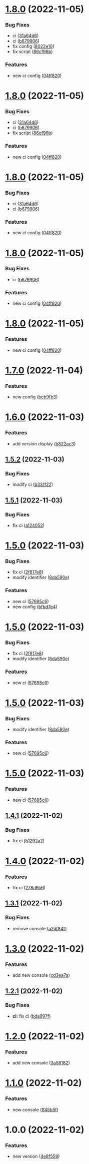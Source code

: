 # [1.8.0](https://github.com/lzjyzq2/learn-use-workflow/compare/v1.7.0...v1.8.0) (2022-11-05)


### Bug Fixes

* ci ([31a64d6](https://github.com/lzjyzq2/learn-use-workflow/commit/31a64d684a7303cee7553f1e44840bcc43a48e3e))
* ci ([b679906](https://github.com/lzjyzq2/learn-use-workflow/commit/b6799069c0965c21202e09e7ee21fda00c645e0f))
* fix config ([8022e10](https://github.com/lzjyzq2/learn-use-workflow/commit/8022e10f3494dad07d104f38664e2a9bc0d8ebdf))
* fix script ([86cf96b](https://github.com/lzjyzq2/learn-use-workflow/commit/86cf96b317c94d02d13df4c04629771b061c0fb7))


### Features

* new ci config ([04ff820](https://github.com/lzjyzq2/learn-use-workflow/commit/04ff82079e8481735f4c5a17bea731407adca695))

# [1.8.0](https://github.com/lzjyzq2/learn-use-workflow/compare/v1.7.0...v1.8.0) (2022-11-05)


### Bug Fixes

* ci ([31a64d6](https://github.com/lzjyzq2/learn-use-workflow/commit/31a64d684a7303cee7553f1e44840bcc43a48e3e))
* ci ([b679906](https://github.com/lzjyzq2/learn-use-workflow/commit/b6799069c0965c21202e09e7ee21fda00c645e0f))
* fix script ([86cf96b](https://github.com/lzjyzq2/learn-use-workflow/commit/86cf96b317c94d02d13df4c04629771b061c0fb7))


### Features

* new ci config ([04ff820](https://github.com/lzjyzq2/learn-use-workflow/commit/04ff82079e8481735f4c5a17bea731407adca695))

# [1.8.0](https://github.com/lzjyzq2/learn-use-workflow/compare/v1.7.0...v1.8.0) (2022-11-05)


### Bug Fixes

* ci ([31a64d6](https://github.com/lzjyzq2/learn-use-workflow/commit/31a64d684a7303cee7553f1e44840bcc43a48e3e))
* ci ([b679906](https://github.com/lzjyzq2/learn-use-workflow/commit/b6799069c0965c21202e09e7ee21fda00c645e0f))


### Features

* new ci config ([04ff820](https://github.com/lzjyzq2/learn-use-workflow/commit/04ff82079e8481735f4c5a17bea731407adca695))

# [1.8.0](https://github.com/lzjyzq2/learn-use-workflow/compare/v1.7.0...v1.8.0) (2022-11-05)


### Bug Fixes

* ci ([b679906](https://github.com/lzjyzq2/learn-use-workflow/commit/b6799069c0965c21202e09e7ee21fda00c645e0f))


### Features

* new ci config ([04ff820](https://github.com/lzjyzq2/learn-use-workflow/commit/04ff82079e8481735f4c5a17bea731407adca695))

# [1.8.0](https://github.com/lzjyzq2/learn-use-workflow/compare/v1.7.0...v1.8.0) (2022-11-05)


### Features

* new ci config ([04ff820](https://github.com/lzjyzq2/learn-use-workflow/commit/04ff82079e8481735f4c5a17bea731407adca695))

# [1.7.0](https://github.com/lzjyzq2/learn-use-workflow/compare/v1.6.0...v1.7.0) (2022-11-04)


### Features

* new config ([bcb9fb3](https://github.com/lzjyzq2/learn-use-workflow/commit/bcb9fb3d38e1e17c42c61862905e67f22028863f))

# [1.6.0](https://github.com/lzjyzq2/learn-use-workflow/compare/v1.5.2...v1.6.0) (2022-11-03)


### Features

* add version display ([b822ac3](https://github.com/lzjyzq2/learn-use-workflow/commit/b822ac345e8eb5013f58211fe8681a21aaf62bc3))

## [1.5.2](https://github.com/lzjyzq2/learn-use-workflow/compare/v1.5.1...v1.5.2) (2022-11-03)


### Bug Fixes

* modify ci ([b331f22](https://github.com/lzjyzq2/learn-use-workflow/commit/b331f2216fd43d224d14fe247db5e985f209384d))

## [1.5.1](https://github.com/lzjyzq2/learn-use-workflow/compare/v1.5.0...v1.5.1) (2022-11-03)


### Bug Fixes

* fix ci ([a124052](https://github.com/lzjyzq2/learn-use-workflow/commit/a124052b15819ef9db1ab6f9dac93d5e03fae235))

# [1.5.0](https://github.com/lzjyzq2/learn-use-workflow/compare/v1.4.1...v1.5.0) (2022-11-03)


### Bug Fixes

* fix ci ([2f817e8](https://github.com/lzjyzq2/learn-use-workflow/commit/2f817e85dea5b2ab8e91c510e3e341275d50bb7e))
* modify identifier ([8da590e](https://github.com/lzjyzq2/learn-use-workflow/commit/8da590e22842b4c4c78fb7268ba69bb5a87634ce))


### Features

* new ci ([57695c6](https://github.com/lzjyzq2/learn-use-workflow/commit/57695c667136845ddb3bc524ca3d8e09e9c9f3df))
* new config ([bfbd7e4](https://github.com/lzjyzq2/learn-use-workflow/commit/bfbd7e4a2672b71f25f8f4cb4c5b2d52d88809f5))

# [1.5.0](https://github.com/lzjyzq2/learn-use-workflow/compare/v1.4.1...v1.5.0) (2022-11-03)


### Bug Fixes

* fix ci ([2f817e8](https://github.com/lzjyzq2/learn-use-workflow/commit/2f817e85dea5b2ab8e91c510e3e341275d50bb7e))
* modify identifier ([8da590e](https://github.com/lzjyzq2/learn-use-workflow/commit/8da590e22842b4c4c78fb7268ba69bb5a87634ce))


### Features

* new ci ([57695c6](https://github.com/lzjyzq2/learn-use-workflow/commit/57695c667136845ddb3bc524ca3d8e09e9c9f3df))

# [1.5.0](https://github.com/lzjyzq2/learn-use-workflow/compare/v1.4.1...v1.5.0) (2022-11-03)


### Bug Fixes

* modify identifier ([8da590e](https://github.com/lzjyzq2/learn-use-workflow/commit/8da590e22842b4c4c78fb7268ba69bb5a87634ce))


### Features

* new ci ([57695c6](https://github.com/lzjyzq2/learn-use-workflow/commit/57695c667136845ddb3bc524ca3d8e09e9c9f3df))

# [1.5.0](https://github.com/lzjyzq2/learn-use-workflow/compare/v1.4.1...v1.5.0) (2022-11-03)


### Features

* new ci ([57695c6](https://github.com/lzjyzq2/learn-use-workflow/commit/57695c667136845ddb3bc524ca3d8e09e9c9f3df))

## [1.4.1](https://github.com/lzjyzq2/learn-use-workflow/compare/v1.4.0...v1.4.1) (2022-11-02)


### Bug Fixes

* fix ci ([b1292a2](https://github.com/lzjyzq2/learn-use-workflow/commit/b1292a20930bdc95271337ce6f6c656767817192))

# [1.4.0](https://github.com/lzjyzq2/learn-use-workflow/compare/v1.3.1...v1.4.0) (2022-11-02)


### Features

* fix ci ([278d656](https://github.com/lzjyzq2/learn-use-workflow/commit/278d656d2dcdbafbe1d856188593b7d78bf38d4c))

## [1.3.1](https://github.com/lzjyzq2/learn-use-workflow/compare/v1.3.0...v1.3.1) (2022-11-02)


### Bug Fixes

* remove console ([a2df84f](https://github.com/lzjyzq2/learn-use-workflow/commit/a2df84f355ffd97b0950322e5ddd85e0a0a0a8b3))

# [1.3.0](https://github.com/lzjyzq2/learn-use-workflow/compare/v1.2.1...v1.3.0) (2022-11-02)


### Features

* add new console ([cd3ea7a](https://github.com/lzjyzq2/learn-use-workflow/commit/cd3ea7abc2b6e3ccd80dc4b57d2414e7df7581c5))

## [1.2.1](https://github.com/lzjyzq2/learn-use-workflow/compare/v1.2.0...v1.2.1) (2022-11-02)


### Bug Fixes

* **ci:** fix ci ([bda997f](https://github.com/lzjyzq2/learn-use-workflow/commit/bda997fc9cd0a1141f2e4639f28580cc70544cdf))

# [1.2.0](https://github.com/lzjyzq2/learn-use-workflow/compare/v1.1.0...v1.2.0) (2022-11-02)


### Features

* add new console ([3a58182](https://github.com/lzjyzq2/learn-use-workflow/commit/3a58182321fdc67337ea9293c04ef8f15a3bbebf))

# [1.1.0](https://github.com/lzjyzq2/learn-use-workflow/compare/v1.0.0...v1.1.0) (2022-11-02)


### Features

* new console ([ff45b5f](https://github.com/lzjyzq2/learn-use-workflow/commit/ff45b5f5b7191c0ada9bd4da3a86a6ecc922851c))

# 1.0.0 (2022-11-02)


### Features

* new version ([4e8f559](https://github.com/lzjyzq2/learn-use-workflow/commit/4e8f559bc78e25b1a272616d64243bd715f97b47))
